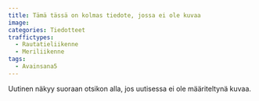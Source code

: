 ```yaml
---
title: Tämä tässä on kolmas tiedote, jossa ei ole kuvaa
image: 
categories: Tiedotteet
traffictypes: 
  - Rautatieliikenne
  - Meriliikenne
tags:
  - Avainsana5
---
```


Uutinen näkyy suoraan otsikon alla, jos uutisessa ei ole määriteltynä kuvaa.